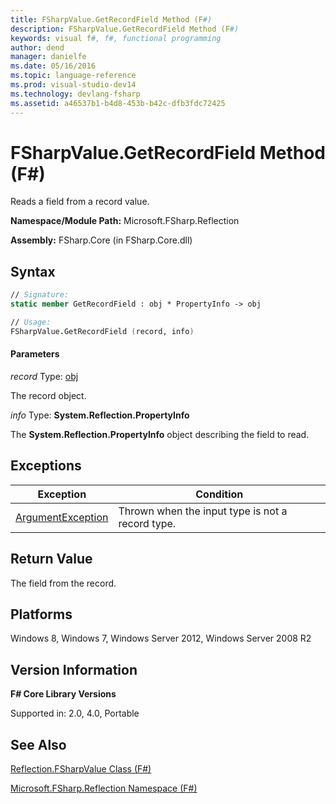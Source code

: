 ```yaml
---
title: FSharpValue.GetRecordField Method (F#)
description: FSharpValue.GetRecordField Method (F#)
keywords: visual f#, f#, functional programming
author: dend
manager: danielfe
ms.date: 05/16/2016
ms.topic: language-reference
ms.prod: visual-studio-dev14
ms.technology: devlang-fsharp
ms.assetid: a46537b1-b4d8-453b-b42c-dfb3fdc72425 
---
```


# FSharpValue.GetRecordField Method (F#)

Reads a field from a record value.

**Namespace/Module Path:** Microsoft.FSharp.Reflection

**Assembly:** FSharp.Core (in FSharp.Core.dll)


## Syntax

```fsharp
// Signature:
static member GetRecordField : obj * PropertyInfo -> obj

// Usage:
FSharpValue.GetRecordField (record, info)
```

#### Parameters
*record*
Type: [obj](https://msdn.microsoft.com/library/dcf2430f-702b-40e5-a0a1-97518bf137f7)


The record object.


*info*
Type: **System.Reflection.PropertyInfo**


The **System.Reflection.PropertyInfo** object describing the field to read.

## Exceptions

|Exception|Condition|
|----|----|
|[ArgumentException](https://msdn.microsoft.com/library/system.argumentexception.aspx)|Thrown when the input type is not a record type.|

## Return Value

The field from the record.

## Platforms
Windows 8, Windows 7, Windows Server 2012, Windows Server 2008 R2


## Version Information
**F# Core Library Versions**

Supported in: 2.0, 4.0, Portable

## See Also
[Reflection.FSharpValue Class &#40;F&#35;&#41;](Reflection.FSharpValue-Class-%5BFSharp%5D.md)

[Microsoft.FSharp.Reflection Namespace &#40;F&#35;&#41;](Microsoft.FSharp.Reflection-Namespace-%5BFSharp%5D.md)